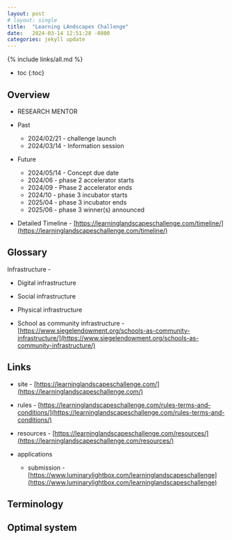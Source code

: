 ```yaml
---
layout: post
# layout: single
title:  "Learning LAndscapes Challenge"
date:   2024-03-14 12:51:28 -0800
categories: jekyll update
---
```


{% include links/all.md %}

* toc
{:toc}

## Overview

 * RESEARCH MENTOR

 * Past
   * 2024/02/21 - challenge launch
   * 2024/03/14 - Information session

 * Future
   * 2024/05/14 - Concept due date
   * 2024/06 - phase 2 accelerator starts
   * 2024/09 - Phase 2 accelerator ends
   * 2024/10 - phase 3 incubator starts
   * 2025/04 - phase 3 incubator ends
   * 2025/06 - phase 3 winner(s) announced

 * Detailed Timeline - [https://learninglandscapeschallenge.com/timeline/](https://learninglandscapeschallenge.com/timeline/)

## Glossary

 Infrastructure - 
  * Digital infrastructure
  * Social infrastructure
  * Physical infrastructure

 * School as community infrastructure - [https://www.siegelendowment.org/schools-as-community-infrastructure/](https://www.siegelendowment.org/schools-as-community-infrastructure/)
 
## Links

  * site - [https://learninglandscapeschallenge.com/](https://learninglandscapeschallenge.com/)
  * rules - [https://learninglandscapeschallenge.com/rules-terms-and-conditions/](https://learninglandscapeschallenge.com/rules-terms-and-conditions/)
  * resources - [https://learninglandscapeschallenge.com/resources/](https://learninglandscapeschallenge.com/resources/)

  * applications
    * submission - [https://www.luminarylightbox.com/learninglandscapeschallenge](https://www.luminarylightbox.com/learninglandscapeschallenge)

## Terminology

## Optimal system

